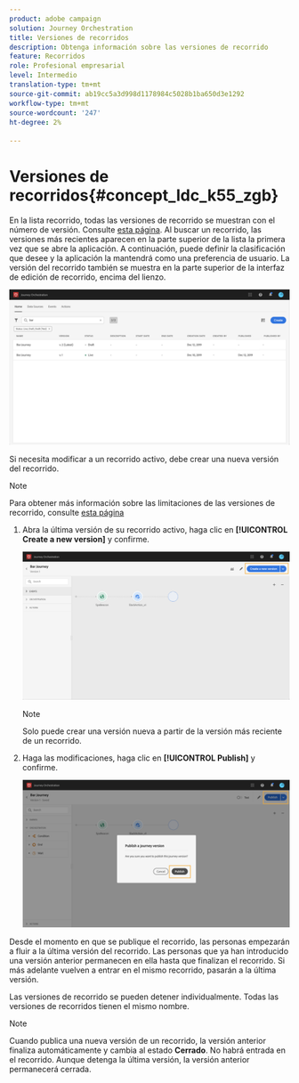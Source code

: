 ```yaml
---
product: adobe campaign
solution: Journey Orchestration
title: Versiones de recorridos
description: Obtenga información sobre las versiones de recorrido
feature: Recorridos
role: Profesional empresarial
level: Intermedio
translation-type: tm+mt
source-git-commit: ab19cc5a3d998d1178984c5028b1ba650d3e1292
workflow-type: tm+mt
source-wordcount: '247'
ht-degree: 2%

---
```



# Versiones de recorridos{#concept_ldc_k55_zgb}

En la lista recorrido, todas las versiones de recorrido se muestran con el número de versión. Consulte [esta página](../building-journeys/using-the-journey-designer.md). Al buscar un recorrido, las versiones más recientes aparecen en la parte superior de la lista la primera vez que se abre la aplicación. A continuación, puede definir la clasificación que desee y la aplicación la mantendrá como una preferencia de usuario. La versión del recorrido también se muestra en la parte superior de la interfaz de edición de recorrido, encima del lienzo.

![](../assets/journeyversions1.png)

Si necesita modificar a un recorrido activo, debe crear una nueva versión del recorrido.

>[!NOTE]
>
>Para obtener más información sobre las limitaciones de las versiones de recorrido, consulte [esta página](../about/limitations.md#journey-versions-limitations)

1. Abra la última versión de su recorrido activo, haga clic en **[!UICONTROL Create a new version]** y confirme.

   ![](../assets/journeyversions2.png)

   >[!NOTE]
   >
   >Solo puede crear una versión nueva a partir de la versión más reciente de un recorrido.

1. Haga las modificaciones, haga clic en **[!UICONTROL Publish]** y confirme.

   ![](../assets/journeyversions3.png)

Desde el momento en que se publique el recorrido, las personas empezarán a fluir a la última versión del recorrido. Las personas que ya han introducido una versión anterior permanecen en ella hasta que finalizan el recorrido. Si más adelante vuelven a entrar en el mismo recorrido, pasarán a la última versión.

Las versiones de recorrido se pueden detener individualmente. Todas las versiones de recorridos tienen el mismo nombre.

>[!NOTE]
>
>Cuando publica una nueva versión de un recorrido, la versión anterior finaliza automáticamente y cambia al estado **Cerrado**. No habrá entrada en el recorrido. Aunque detenga la última versión, la versión anterior permanecerá cerrada.
